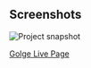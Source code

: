 ## Screenshots
![Project snapshot](./hareketlı-bloklar.gif)

[Golge Live Page](https://sedadiriker.github.io/Clarusway-BootCamp-/HTML-CSS/ANIMATIONS/hareketli-bloklar/)


